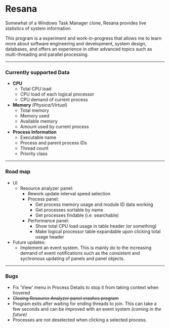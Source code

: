 # Resana

Somewhat of a Windows Task Manager clone, Resana provides live statistics of system information.

This program is a experiment and work-in-progress that allows me to learn more about software engineering and development, system design, databases, and offers an experience in other advanced topics such as multi-threading and parallel processing.

---

### Currently supported Data

* **CPU**
  * Total CPU load
  * CPU load of each logical processor
  * CPU demand of current process  
* **Memory** _(Physica/Virtual_)
  * Total memory
  * Memory used
  * Available memory
  * Amount used by current process
* **Process Information**
  * Executable name
  * Process and parent process IDs
  * Thread count
  * Priority class

---

### Road map

* UI
  * Resource analyzer panel:
    * Rework update interval speed selection
    * Process panel:
      * Get process memory usage and module ID data working
      * Get processes sortable by name
      * Get processes findable (i.e. searchable)
    * Performance panel:
      * Show total CPU load usage in table header (or something)
      * Make logical processor table expandable upon clicking total usage header
* Future updates:
  * Implement an event system. This is mainly do to the increasing demand of event notifications such as the consistent and sychronous updating of panels and panel objects.

---

  ### Bugs
  * Fix 'View' menu in Process Details to stop it from taking context when hovered
  * ~~Closing Resource Analyzer panel crashes program~~
  * Program exits after waiting for ending threads to join. This can take a few seconds and can be improved with an event system _(coming in the future)_
  * Processes are not deselected when clicking a selected process.
